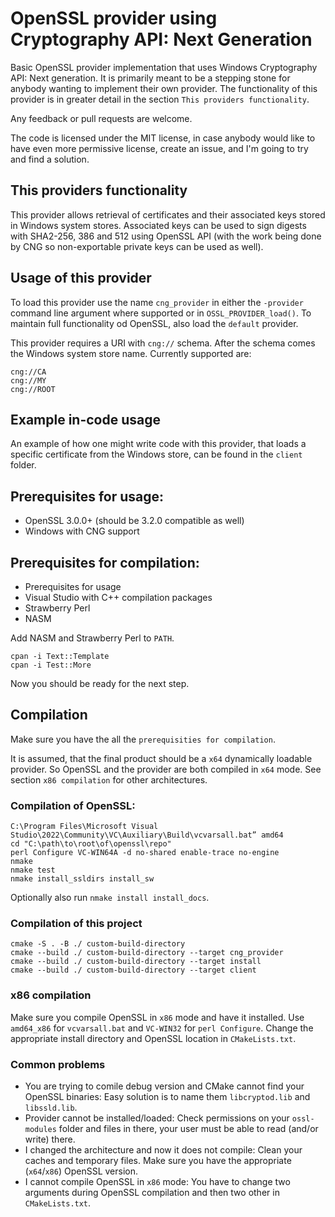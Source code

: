# OpenSSL provider using Cryptography API: Next Generation

Basic OpenSSL provider implementation that uses Windows Cryptography API: Next generation. It is primarily
meant to be a stepping stone for anybody wanting to implement their own provider. The functionality of
this provider is in greater detail in the section `This providers functionality`. 

Any feedback or pull requests are welcome.

The code is licensed under the MIT license, in case anybody would like to have even more permissive license,
create an issue, and I'm going to try and find a solution.

## This providers functionality
This provider allows retrieval of certificates and their associated keys stored in Windows system stores. Associated
keys can be used to sign digests with SHA2-256, 386 and 512 using OpenSSL API (with the work being done by CNG so
non-exportable private keys can be used as well).
## Usage of this provider
To load this provider use the name `cng_provider` in either the `-provider` command line argument where supported or
in `OSSL_PROVIDER_load()`. To maintain full functionality od OpenSSL, also load the `default` provider.

This provider requires a URI with `cng://` schema. After the schema comes the Windows system store name. Currently
supported are:
```
cng://CA
cng://MY
cng://ROOT
```

## Example in-code usage
An example of how one might write code with this provider, that loads a specific certificate from the Windows store,
can be found in the `client` folder.

## Prerequisites for usage: 
  * OpenSSL 3.0.0+ (should be 3.2.0 compatible as well)
  * Windows with CNG support

## Prerequisites for compilation:
  * Prerequisites for usage
  * Visual Studio with C++ compilation packages
  * Strawberry Perl
  * NASM

Add NASM and Strawberry Perl to `PATH`.

```
cpan -i Text::Template
cpan -i Test::More
```

Now you should be ready for the next step.

## Compilation
Make sure you have the all the `prerequisities for compilation`.

It is assumed, that the final product should be a `x64` dynamically loadable provider. So OpenSSL and the provider are
both compiled in `x64` mode. See section `x86 compilation` for other architectures.

### Compilation of OpenSSL:
```
C:\Program Files\Microsoft Visual Studio\2022\Community\VC\Auxiliary\Build\vcvarsall.bat” amd64
cd "C:\path\to\root\of\openssl\repo"
perl Configure VC-WIN64A -d no-shared enable-trace no-engine
nmake
nmake test
nmake install_ssldirs install_sw
```
Optionally also run `nmake install install_docs`.

### Compilation of this project
```
cmake -S . -B ./ custom-build-directory
cmake --build ./ custom-build-directory --target cng_provider
cmake --build ./ custom-build-directory --target install
cmake --build ./ custom-build-directory --target client
```
### x86 compilation
Make sure you compile OpenSSL in `x86` mode and have it installed. Use `amd64_x86` for `vcvarsall.bat` and `VC-WIN32` for `perl Configure`.
Change the appropriate install directory and OpenSSL location in `CMakeLists.txt`.

### Common problems
  * You are trying to comile debug version and CMake cannot find your OpenSSL binaries: Easy solution is to name them `libcryptod.lib` and `libssld.lib`.
  * Provider cannot be installed/loaded: Check permissions on your `ossl-modules` folder and files in there, your user must be able to read (and/or write) there.
  * I changed the architecture and now it does not compile: Clean your caches and temporary files. Make sure you have the appropriate (`x64`/`x86`) OpenSSL version.
  * I cannot compile OpenSSL in `x86` mode: You have to change two arguments during OpenSSL compilation and then two other in `CMakeLists.txt`.

